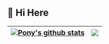 
## 👋 Hi Here




| <a href="https://github.com/anuraghazra/github-readme-stats"><img align="center" src="https://github-readme-stats.vercel.app/api?username=ma-pony&show_icons=true&include_all_commits=true&theme=flag-india&hide_border=true&count_private=true&cache_seconds=3600" alt="Pony's github stats" /></a> | <a href="https://github.com/anuraghazra/github-readme-stats"><img align="center" src="https://github-readme-stats.vercel.app/api/top-langs/?username=ma-pony&layout=compact&theme=flag-india&hide_border=true&cache_seconds=3600" /></a> |
| ------------- | ------------- |




<!--
**ma-pony/ma-pony** is a ✨ _special_ ✨ repository because its `README.md` (this file) appears on your GitHub profile.

Here are some ideas to get you started:

- 🔭 I’m currently working on ...
- 🌱 I’m currently learning ...
- 👯 I’m looking to collaborate on ...
- 🤔 I’m looking for help with ...
- 💬 Ask me about ...
- 📫 How to reach me: ...
- 😄 Pronouns: ...
- ⚡ Fun fact: ...
-->
